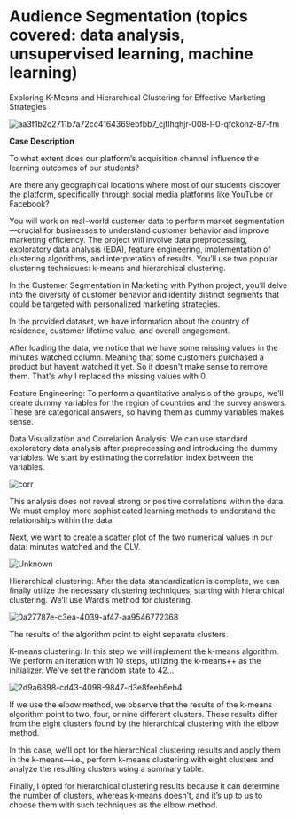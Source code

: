 # Audience Segmentation (topics covered: data analysis, unsupervised learning, machine learning)

Exploring K-Means and Hierarchical Clustering for Effective Marketing Strategies

![aa3f1b2c2711b7a72cc4164369ebfbb7_cjflhqhjr-008-l-0-qfckonz-87-fm](https://github.com/BiaBischoff/audience_segmentation/assets/104466669/c88d1c55-9a8c-4422-9248-9e4cf31c5653)

**Case Description**

To what extent does our platform’s acquisition channel influence the learning outcomes of our students?

Are there any geographical locations where most of our students discover the platform, specifically through social media platforms like YouTube or Facebook?

You will work on real-world customer data to perform market segmentation—crucial for businesses to understand customer behavior and improve marketing efficiency. The project will involve data preprocessing, exploratory data analysis (EDA), feature engineering, implementation of clustering algorithms, and interpretation of results. You’ll use two popular clustering techniques: k-means and hierarchical clustering.

In the Customer Segmentation in Marketing with Python project, you’ll delve into the diversity of customer behavior and identify distinct segments that could be targeted with personalized marketing strategies.

In the provided dataset, we have information about the country of residence, customer lifetime value, and overall engagement. 

After loading the data, we notice that we have some missing values in the minutes watched column. Meaning that some customers purchased a product but havent watched it yet. So it doesn't make sense to remove them. That's why I replaced the missing values with 0.

Feature Engineering: To perform a quantitative analysis of the groups, we’ll create dummy variables for the region of countries and the survey answers. These are categorical answers, so having them as dummy variables makes sense.

Data Visualization and Correlation Analysis: We can use standard exploratory data analysis after preprocessing and introducing the dummy variables. We start by estimating the correlation index between the variables.

![corr](https://github.com/BiaBischoff/audience_segmentation/assets/104466669/ff0da015-3654-4aac-8579-f9416d281813)

This analysis does not reveal strong or positive correlations within the data. We must employ more sophisticated learning methods to understand the relationships within the data.

Next, we want to create a scatter plot of the two numerical values in our data: minutes watched and the CLV.

![Unknown](https://github.com/BiaBischoff/audience_segmentation/assets/104466669/b84188c7-4d10-4c90-8a61-556b4a06bc36)

Hierarchical clustering: After the data standardization is complete, we can finally utilize the necessary clustering techniques, starting with hierarchical clustering. We’ll use Ward’s method for clustering.

![0a27787e-c3ea-4039-af47-aa9546772368](https://github.com/BiaBischoff/audience_segmentation/assets/104466669/a3bb281b-1077-44f9-8b5c-070e28168ceb)

The results of the algorithm point to eight separate clusters. 

K-means clustering: In this step we will implement the k-means algorithm. We perform an iteration with 10 steps, utilizing the k-means++ as the initializer. We've set the random state to 42…

![2d9a6898-cd43-4098-9847-d3e8feeb6eb4](https://github.com/BiaBischoff/audience_segmentation/assets/104466669/614b0172-7041-40df-8a93-437b10be10a3)

If we use the elbow method, we observe that the results of the k-means algorithm point to two, four, or nine different clusters. These results differ from the eight clusters found by the hierarchical clustering with the elbow method.

In this case, we’ll opt for the hierarchical clustering results and apply them in the k-means—i.e., perform k-means clustering with eight clusters and analyze the resulting clusters using a summary table.

Finally, I opted for hierarchical clustering results because it can determine the number of clusters, whereas k-means doesn’t, and it’s up to us to choose them with such techniques as the elbow method.




